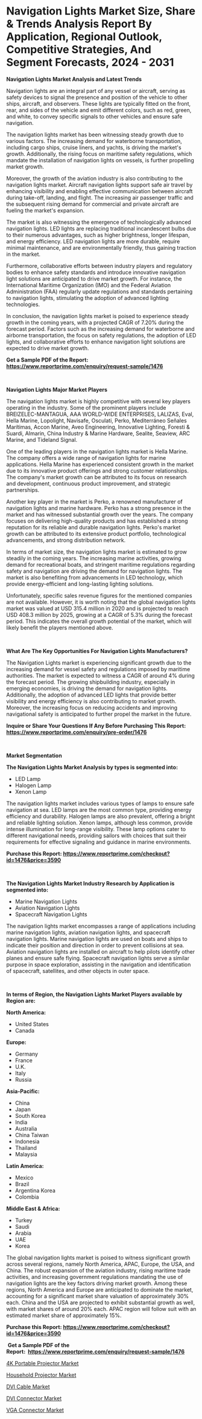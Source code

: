 <p><h1>Navigation Lights Market Size, Share & Trends Analysis Report By Application, Regional Outlook, Competitive Strategies, And Segment Forecasts, 2024 - 2031</h1></p><p><strong>Navigation Lights Market Analysis and Latest Trends</strong></p>
<p><p>Navigation lights are an integral part of any vessel or aircraft, serving as safety devices to signal the presence and position of the vehicle to other ships, aircraft, and observers. These lights are typically fitted on the front, rear, and sides of the vehicle and emit different colors, such as red, green, and white, to convey specific signals to other vehicles and ensure safe navigation.</p><p>The navigation lights market has been witnessing steady growth due to various factors. The increasing demand for waterborne transportation, including cargo ships, cruise liners, and yachts, is driving the market's growth. Additionally, the rising focus on maritime safety regulations, which mandate the installation of navigation lights on vessels, is further propelling market growth.</p><p>Moreover, the growth of the aviation industry is also contributing to the navigation lights market. Aircraft navigation lights support safe air travel by enhancing visibility and enabling effective communication between aircraft during take-off, landing, and flight. The increasing air passenger traffic and the subsequent rising demand for commercial and private aircraft are fueling the market's expansion.</p><p>The market is also witnessing the emergence of technologically advanced navigation lights. LED lights are replacing traditional incandescent bulbs due to their numerous advantages, such as higher brightness, longer lifespan, and energy efficiency. LED navigation lights are more durable, require minimal maintenance, and are environmentally friendly, thus gaining traction in the market.</p><p>Furthermore, collaborative efforts between industry players and regulatory bodies to enhance safety standards and introduce innovative navigation light solutions are anticipated to drive market growth. For instance, the International Maritime Organization (IMO) and the Federal Aviation Administration (FAA) regularly update regulations and standards pertaining to navigation lights, stimulating the adoption of advanced lighting technologies.</p><p>In conclusion, the navigation lights market is poised to experience steady growth in the coming years, with a projected CAGR of 7.20% during the forecast period. Factors such as the increasing demand for waterborne and airborne transportation, the focus on safety regulations, the adoption of LED lights, and collaborative efforts to enhance navigation light solutions are expected to drive market growth.</p></p>
<p><strong>Get a Sample PDF of the Report:&nbsp; <a href="https://www.reportprime.com/enquiry/request-sample/1476">https://www.reportprime.com/enquiry/request-sample/1476</a></strong></p>
<p>&nbsp;</p>
<p><strong>Navigation Lights Major Market Players</strong></p>
<p><p>The navigation lights market is highly competitive with several key players operating in the industry. Some of the prominent players include BREIZELEC-MANTAGUA, AAA WORLD-WIDE ENTERPRISES, LALIZAS, Eval, Hella Marine, Lopolight, Navisafe, Osculati, Perko, Mediterráneo Señales Marítimas, Accon Marine, Aveo Engineering, Innovative Lighting, Foresti & Suardi, Almarin, China Industry & Marine Hardware, Sealite, Seaview, ARC Marine, and Tideland Signal.</p><p>One of the leading players in the navigation lights market is Hella Marine. The company offers a wide range of navigation lights for marine applications. Hella Marine has experienced consistent growth in the market due to its innovative product offerings and strong customer relationships. The company's market growth can be attributed to its focus on research and development, continuous product improvement, and strategic partnerships.</p><p>Another key player in the market is Perko, a renowned manufacturer of navigation lights and marine hardware. Perko has a strong presence in the market and has witnessed substantial growth over the years. The company focuses on delivering high-quality products and has established a strong reputation for its reliable and durable navigation lights. Perko's market growth can be attributed to its extensive product portfolio, technological advancements, and strong distribution network.</p><p>In terms of market size, the navigation lights market is estimated to grow steadily in the coming years. The increasing marine activities, growing demand for recreational boats, and stringent maritime regulations regarding safety and navigation are driving the demand for navigation lights. The market is also benefiting from advancements in LED technology, which provide energy-efficient and long-lasting lighting solutions.</p><p>Unfortunately, specific sales revenue figures for the mentioned companies are not available. However, it is worth noting that the global navigation lights market was valued at USD 315.4 million in 2020 and is projected to reach USD 408.3 million by 2025, growing at a CAGR of 5.3% during the forecast period. This indicates the overall growth potential of the market, which will likely benefit the players mentioned above.</p></p>
<p>&nbsp;</p>
<p><strong>What Are The Key Opportunities For Navigation Lights Manufacturers?</strong></p>
<p><p>The Navigation Lights market is experiencing significant growth due to the increasing demand for vessel safety and regulations imposed by maritime authorities. The market is expected to witness a CAGR of around 4% during the forecast period. The growing shipbuilding industry, especially in emerging economies, is driving the demand for navigation lights. Additionally, the adoption of advanced LED lights that provide better visibility and energy efficiency is also contributing to market growth. Moreover, the increasing focus on reducing accidents and improving navigational safety is anticipated to further propel the market in the future.</p></p>
<p><strong>Inquire or Share Your Questions If Any Before Purchasing This Report: <a href="https://www.reportprime.com/enquiry/pre-order/1476">https://www.reportprime.com/enquiry/pre-order/1476</a></strong></p>
<p>&nbsp;</p>
<p><strong>Market Segmentation</strong></p>
<p><strong>The Navigation Lights Market Analysis by types is segmented into:</strong></p>
<p><ul><li>LED Lamp</li><li>Halogen Lamp</li><li>Xenon Lamp</li></ul></p>
<p><p>The navigation lights market includes various types of lamps to ensure safe navigation at sea. LED lamps are the most common type, providing energy efficiency and durability. Halogen lamps are also prevalent, offering a bright and reliable lighting solution. Xenon lamps, although less common, provide intense illumination for long-range visibility. These lamp options cater to different navigational needs, providing sailors with choices that suit their requirements for effective signaling and guidance in marine environments.</p></p>
<p><strong>Purchase this Report:&nbsp;<a href="https://www.reportprime.com/checkout?id=1476&price=3590">https://www.reportprime.com/checkout?id=1476&price=3590</a></strong></p>
<p>&nbsp;</p>
<p><strong>The Navigation Lights Market Industry Research by Application is segmented into:</strong></p>
<p><ul><li>Marine Navigation Lights</li><li>Aviation Navigation Lights</li><li>Spacecraft Navigation Lights</li></ul></p>
<p><p>The navigation lights market encompasses a range of applications including marine navigation lights, aviation navigation lights, and spacecraft navigation lights. Marine navigation lights are used on boats and ships to indicate their position and direction in order to prevent collisions at sea. Aviation navigation lights are installed on aircraft to help pilots identify other planes and ensure safe flying. Spacecraft navigation lights serve a similar purpose in space exploration, assisting in the navigation and identification of spacecraft, satellites, and other objects in outer space.</p></p>
<p>&nbsp;</p>
<p><strong>In terms of Region, the Navigation Lights Market Players available by Region are:</strong></p>
<p>
    <p> <strong> North America: </strong>
        <ul>
            <li>United States</li>
            <li>Canada</li>
        </ul>
        </p> 
    <p> <strong> Europe: </strong>
        <ul>
            <li>Germany</li>
            <li>France</li>
            <li>U.K.</li>
            <li>Italy</li>
            <li>Russia</li>
        </ul>
        </p> 
    <p> <strong> Asia-Pacific: </strong>
        <ul>
            <li>China</li>
            <li>Japan</li>
            <li>South Korea</li>
            <li>India</li>
            <li>Australia</li>
            <li>China Taiwan</li>
            <li>Indonesia</li>
            <li>Thailand</li>
            <li>Malaysia</li>
        </ul>
        </p> 
    <p> <strong> Latin America: </strong>
        <ul>
            <li>Mexico</li>
            <li>Brazil</li>
            <li>Argentina Korea</li>
            <li>Colombia</li>
        </ul>
        </p> 
    <p> <strong> Middle East & Africa: </strong>
        <ul>
            <li>Turkey</li>
            <li>Saudi</li>
            <li>Arabia</li>
            <li>UAE</li>
            <li>Korea</li>
        </ul>
    </p>
    </p>
<p><p>The global navigation lights market is poised to witness significant growth across several regions, namely North America, APAC, Europe, the USA, and China. The robust expansion of the aviation industry, rising maritime trade activities, and increasing government regulations mandating the use of navigation lights are the key factors driving market growth. Among these regions, North America and Europe are anticipated to dominate the market, accounting for a significant market share valuation of approximately 30% each. China and the USA are projected to exhibit substantial growth as well, with market shares of around 20% each. APAC region will follow suit with an estimated market share of approximately 15%.</p></p>
<p><strong>Purchase this Report: <a href="https://www.reportprime.com/checkout?id=1476&price=3590">https://www.reportprime.com/checkout?id=1476&price=3590</a></strong></p>
<p>&nbsp;<strong>Get a Sample PDF of the Report:&nbsp;&nbsp;<a href="https://www.reportprime.com/enquiry/request-sample/1476">https://www.reportprime.com/enquiry/request-sample/1476</a></strong></p>
<p><strong></strong></p>
<p><p><a href="https://github.com/julyju69/Market-Research-Report-List-1/blob/main/4k-portable-projector-market.md">4K Portable Projector Market</a></p><p><a href="https://github.com/markusgodoy/Market-Research-Report-List-1/blob/main/household-projector-market.md">Household Projector Market</a></p><p><a href="https://github.com/mauripalmi/Market-Research-Report-List-1/blob/main/dvi-cable-market.md">DVI Cable Market</a></p><p><a href="https://github.com/globismark/Market-Research-Report-List-1/blob/main/dvi-connector-market.md">DVI Connector Market</a></p><p><a href="https://github.com/nathandecarvalho/Market-Research-Report-List-1/blob/main/vga-connector-market.md">VGA Connector Market</a></p></p>